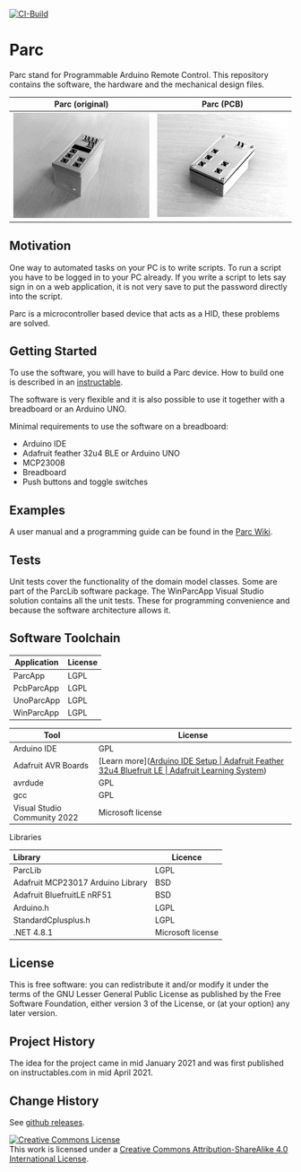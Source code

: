 [![CI-Build](https://github.com/mrstefangrimm/Parc/actions/workflows/ci-build.yml/badge.svg)](https://github.com/mrstefangrimm/Parc/actions/workflows/ci-build.yml)

# Parc
Parc stand for Programmable Arduino Remote Control. This repository contains the software, the hardware and the mechanical design files.

| Parc (original)        | Parc (PCB)                    |
| ---------------------- | ----------------------------- |
| ![Parc](./parc-bw.JPG) | ![PCB Parc](./pcbparc-bw.jpg) |



## Motivation

One way to automated tasks on your PC is to write scripts. To run a script you have to be logged in to your PC already. If you write a script to lets say  sign in on a web application, it is not very save to put the password directly into the script.

Parc is a microcontroller based device that acts as a HID, these problems are solved.



## Getting Started

To use the software, you will have to build a Parc device. How to build one is described in an [instructable](https://www.instructables.com/Programmable-Arduino-Remote-Control/).

The software is very flexible and it is also possible to use it together with a breadboard or an Arduino UNO.

Minimal requirements to use the software on a breadboard:

- Arduino IDE
- Adafruit feather 32u4 BLE or Arduino UNO
- MCP23008
- Breadboard
- Push buttons and toggle switches



## Examples

A user manual and a programming guide can be found in the [Parc Wiki](https://github.com/mrstefangrimm/Parc/wiki).



## Tests

Unit tests cover the functionality of the domain model classes. Some are part of the ParcLib software package. The WinParcApp Visual Studio solution contains all the unit tests. These for programming convenience and because the software architecture allows it.



## Software Toolchain

| Application | License |
| ----------- | ------- |
| ParcApp     | LGPL    |
| PcbParcApp  | LGPL    |
| UnoParcApp  | LGPL    |
| WinParcApp  | LGPL    |

| Tool                         | License                                                      |
| ---------------------------- | ------------------------------------------------------------ |
| Arduino IDE                  | GPL                                                          |
| Adafruit AVR Boards          | [Learn more]([Arduino IDE Setup \| Adafruit Feather 32u4 Bluefruit LE \| Adafruit Learning System](https://learn.adafruit.com/adafruit-feather-32u4-bluefruit-le/setup)) |
| avrdude                      | GPL                                                          |
| gcc                          | GPL                                                          |
| Visual Studio Community 2022 | Microsoft license                                            |

Libraries

| Library                           | Licence           |
| :-------------------------------- | ----------------- |
| ParcLib                           | LGPL              |
| Adafruit MCP23017 Arduino Library | BSD               |
| Adafruit BluefruitLE nRF51        | BSD               |
| Arduino.h                         | LGPL              |
| StandardCplusplus.h               | LGPL              |
| .NET 4.8.1                        | Microsoft license |



## License

This is free software: you can redistribute it and/or modify it under the terms of the GNU Lesser General Public License as published by the Free Software Foundation, either version 3 of the License, or (at your option) any later version.



## Project History

The idea for the project came in mid January 2021 and was first published on instructables.com in mid April 2021.



## Change History

See [github releases](https://github.com/mrstefangrimm/Parc/releases).



<a rel="license" href="http://creativecommons.org/licenses/by-sa/4.0/"><img alt="Creative Commons License" style="border-width:0" src="https://i.creativecommons.org/l/by-sa/4.0/88x31.png" /></a><br />This work is licensed under a <a rel="license" href="http://creativecommons.org/licenses/by-sa/4.0/">Creative Commons Attribution-ShareAlike 4.0 International License</a>.

